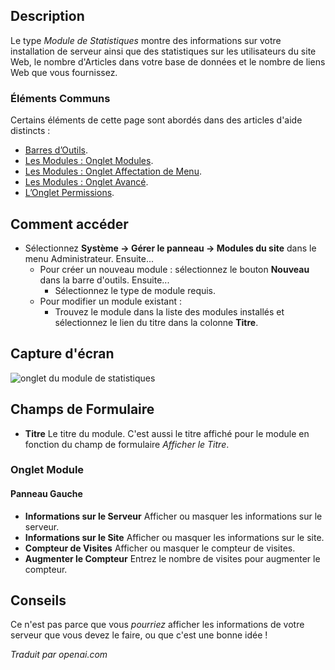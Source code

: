 <!-- Filename: Help4.x:Site_Modules:_Statistics  / Display title: Modules : Statistiques -->

## Description

Le type *Module de Statistiques* montre des informations sur votre installation de serveur ainsi que des statistiques sur les utilisateurs du site Web, le nombre d'Articles dans votre base de données et le nombre de liens Web que vous fournissez.

### Éléments Communs

Certains éléments de cette page sont abordés dans des articles d'aide distincts :

* [Barres d’Outils](jdocmanual?article=help/common-elements/toolbars).
* [Les Modules : Onglet Modules](jdocmanual?article=help/modules/modules-module-tab).
* [Les Modules : Onglet Affectation de Menu](jdocmanual?article=help/modules/modules-menu-assignment-tab).
* [Les Modules : Onglet Avancé](jdocmanual?article=help/modules/modules-advanced-tab).
* [L’Onglet Permissions](jdocmanual?article=help/common-elements/edit-permissions).

## Comment accéder

- Sélectionnez **Système → Gérer le panneau → Modules du site** dans le
  menu Administrateur. Ensuite...
  - Pour créer un nouveau module : sélectionnez le bouton **Nouveau** dans la barre d'outils. Ensuite...
    - Sélectionnez le type de module requis.
  - Pour modifier un module existant :
    - Trouvez le module dans la liste des modules installés et sélectionnez le lien du titre dans la colonne **Titre**.

## Capture d'écran

![onglet du module de statistiques](../../../fr/images/modules-site/modules-statistics-module-tab.png)

## Champs de Formulaire

- **Titre** Le titre du module. C'est aussi le titre affiché pour le module en fonction du champ de formulaire *Afficher le Titre*.

### Onglet Module

#### Panneau Gauche

- **Informations sur le Serveur** Afficher ou masquer les informations sur le serveur.
- **Informations sur le Site** Afficher ou masquer les informations sur le site.
- **Compteur de Visites** Afficher ou masquer le compteur de visites.
- **Augmenter le Compteur** Entrez le nombre de visites pour augmenter le compteur.

## Conseils

Ce n'est pas parce que vous *pourriez* afficher les informations de votre serveur que vous devez le faire, ou que c'est une bonne idée !

*Traduit par openai.com*

